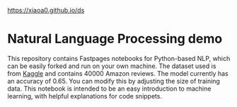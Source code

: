[//]: # (This template replaces README.md when someone creates a new repo with the fastpages template.)

https://xiaoa0.github.io/ds

# Natural Language Processing demo

This repository contains Fastpages notebooks for Python-based NLP, which can be easily forked and run on your own machine. The dataset used is from [Kaggle](https://www.kaggle.com/datasets/kashnitsky/hierarchical-text-classification) and contains 40000 Amazon reviews. The model currently has an accuracy of 0.65. You can modify this by adjusting the size of training data. This notebook is intended to be an easy introduction to machine learning, with helpful explanations for code snippets.
